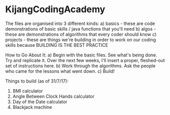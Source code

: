 # KijangCodingAcademy

The files are organised into 3 different kinds:
  a) basics - these are code demonstrations of basic skills / java functions that you'll need
  b) algos - these are demonstrations of algorithms that every coder should know
  c) projects - these are things we're building in order to work on our coding skills because BUILDING IS THE BEST PRACTICE
  
How to Go About It:
  a) Begin with the basic files. See what's being done. Try and replicate it.
     Over the next few weeks, I'll insert a proper, fleshed-out set of instructions here.
  b) Work through the algorithms. Ask the people who came for the lessons what went down.
  c) Build!

Things to build (as of 31/7/17):
1) BMI calculator
2) Angle Between Clock Hands calculator
3) Day of the Date calculator
4) Blackjack machine
